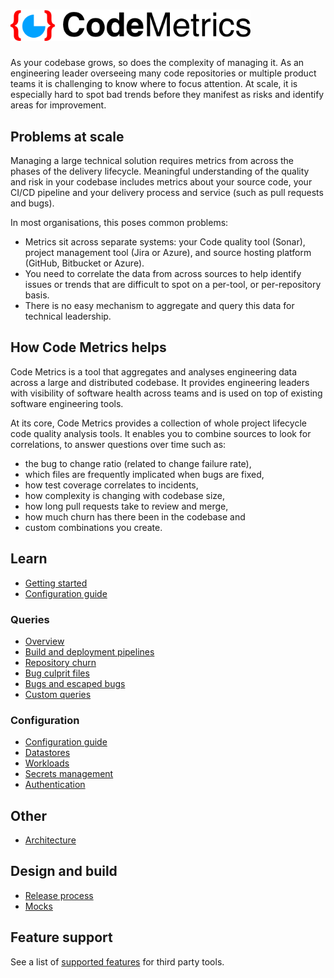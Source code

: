 # <img alt="Code Metrics logo" src="img/codemetrics_logo_small.png" width="384em"/>

As your codebase grows, so does the complexity of managing it. As an engineering leader overseeing many code repositories or multiple product teams it is challenging to know where to focus attention. At scale, it is especially hard to spot bad trends before they manifest as risks and identify areas for improvement.

## Problems at scale

Managing a large technical solution requires metrics from across the phases of the delivery lifecycle. Meaningful understanding of the quality and risk in your codebase includes metrics about your source code, your CI/CD pipeline and your delivery process and service (such as pull requests and bugs).

In most organisations, this poses common problems:

- Metrics sit across separate systems: your Code quality tool (Sonar), project management tool (Jira or Azure), and source hosting platform (GitHub, Bitbucket or Azure).
- You need to correlate the data from across sources to help identify issues or trends that are difficult to spot on a per-tool, or per-repository basis.
- There is no easy mechanism to aggregate and query this data for technical leadership.

## How Code Metrics helps

Code Metrics is a tool that aggregates and analyses engineering data across a large and distributed codebase. It provides engineering leaders with visibility of software health across teams and is used on top of existing software engineering tools.

At its core, Code Metrics provides a collection of whole project lifecycle code quality analysis tools. It enables you to combine sources to look for correlations, to answer questions over time such as:

- the bug to change ratio (related to change failure rate),
- which files are frequently implicated when bugs are fixed,
- how test coverage correlates to incidents,
- how complexity is changing with codebase size,
- how long pull requests take to review and merge,
- how much churn has there been in the codebase and
- custom combinations you create.

## Learn

- [Getting started](./getting_started.md)
- [Configuration guide](./configuration.md)

### Queries

- [Overview](./queries.md)
- [Build and deployment pipelines](./query_pipelines.md)
- [Repository churn](./query_repo_churn.md)
- [Bug culprit files](./query_bug_culprits.md)
- [Bugs and escaped bugs](./query_bugs.md)
- [Custom queries](./custom_queries.md)

### Configuration

- [Configuration guide](./configuration.md)
- [Datastores](./datastores.md)
- [Workloads](./workloads.md)
- [Secrets management](./secret_management.md)
- [Authentication](./authentication.md)

## Other

- [Architecture](./architecture.md)

## Design and build

- [Release process](./release.md)
- [Mocks](../backend/mocks/README.md)

## Feature support

See a list of [supported features](./features.md) for third party tools.
